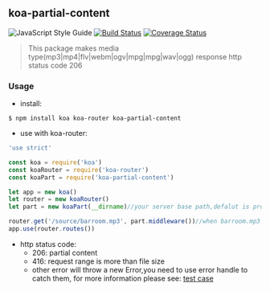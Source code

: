 ## koa-partial-content
![JavaScript Style Guide](https://img.shields.io/badge/code_style-standard-brightgreen.svg) [![Build Status](https://travis-ci.org/xtx1130/koa-partial-content.svg?branch=master)](https://travis-ci.org/xtx1130/koa-partial-content) [![Coverage Status](https://coveralls.io/repos/github/xtx1130/koa-partial-content/badge.svg?branch=master)](https://coveralls.io/github/xtx1130/koa-partial-content?branch=master) 
>  This package makes media type(mp3|mp4|flv|webm|ogv|mpg|mpg|wav|ogg) response http status code 206

### Usage
- install:
```shell
$ npm install koa koa-router koa-partial-content
```
- use with koa-router:
```js
'use strict'

const koa = require('koa')
const koaRouter = require('koa-router')
const koaPart = require('koa-partial-content')

let app = new koa()
let router = new koaRouter()
let part = new koaPart(__dirname)//your server base path,defalut is process.cwd()

router.get('/source/barroom.mp3', part.middleware())//when barroom.mp3 is requested, it will response http status code 206
app.use(router.routes())
```
- http status code:
  -  206: partial content  
  -  416: request range is more than file size
  -  other error will throw a new Error,you need to use error handle to catch them, for more information please see: [test case](https://github.com/xtx1130/koa-partial-content)